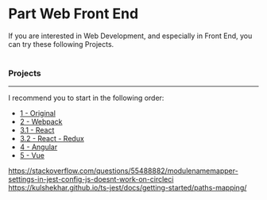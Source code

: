 # Part Web Front End

If you are interested in Web Development, and especially in Front End, you can try these following Projects.
<br><br>

### Projects
---

I recommend you to start in the following order:

- [1 - Original](./1-original/README.md)
- [2 - Webpack](./2-webpack/#)
- [3.1 - React](./3.1-react/#)
- [3.2 - React - Redux](./3.2-react-redux/#)
- [4 - Angular](./4-angular/#)
- [5 - Vue](./5-vue/#)




https://stackoverflow.com/questions/55488882/modulenamemapper-settings-in-jest-config-js-doesnt-work-on-circleci
https://kulshekhar.github.io/ts-jest/docs/getting-started/paths-mapping/